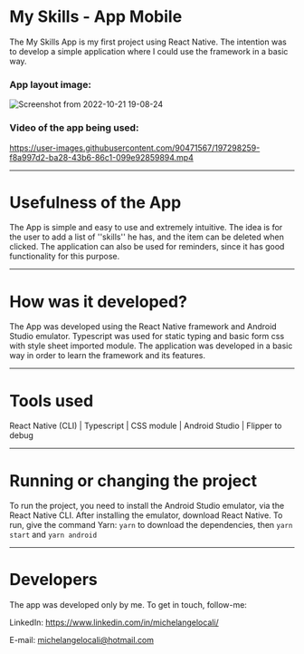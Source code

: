 # My Skills - App Mobile 

The My Skills App is my first project using React Native. The intention was to develop a simple application where I could use the framework in a basic way.

### App layout image:
![Screenshot from 2022-10-21 19-08-24](https://user-images.githubusercontent.com/90471567/197295762-e9de4132-0729-4638-bde0-f7d179a89c9f.png)

### Video of the app being used:
https://user-images.githubusercontent.com/90471567/197298259-f8a997d2-ba28-43b6-86c1-099e92859894.mp4


___


# Usefulness of the App
The App is simple and easy to use and extremely intuitive. The idea is for the user to add a list of ''skills'' he has, and the item can be deleted when clicked. The application can also be used for reminders, since it has good functionality for this purpose.


___


# How was it developed?
The App was developed using the React Native framework and Android Studio emulator. Typescript was used for static typing and basic form css with style sheet imported module. The application was developed in a basic way in order to learn the framework and its features.


___


# Tools used
React Native (CLI) | Typescript | CSS module | Android Studio | Flipper to debug


___


# Running or changing the project
To run the project, you need to install the Android Studio emulator, via the React Native CLI.
After installing the emulator, download React Native. To run, give the command Yarn: ``yarn``  to download the dependencies, then ``yarn start`` and ``yarn android``


___


# Developers
The app was developed only by me. To get in touch, follow-me:

LinkedIn:
https://www.linkedin.com/in/michelangelocali/

E-mail:
michelangelocali@hotmail.com
